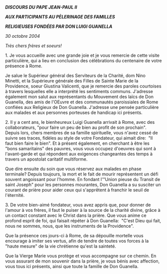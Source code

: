 ***DISCOURS DU PAPE JEAN-PAUL II***

***AUX PARTICIPANTS AU PÈLERINAGE DES FAMILLES***

***RELIGIEUSES FONDÉES PAR DON LUIGI GUANELLA***

*30 octobre 2004*

*Très chers frères et soeurs!*

1. Je vous accueille avec une grande joie et je vous remercie de cette visite particulière, qui a lieu en conclusion des célébrations du centenaire de votre présence à Rome.

Je salue le Supérieur général des Serviteurs de la Charité, dom Nino Minetti, et la Supérieure générale des Filles de Sainte Marie de la Providence, soeur Giustina Valicenti, que je remercie des paroles courtoises à travers lesquelles elle a interprété les sentiments communs. J'adresse également mon salut aux représentants du Mouvement des laïcs de Don Guanella, des amis de l'OEuvre et des communautés paroissiales de Rome confiées aux Religieux de Don Guanella. J'adresse une pensée particulière aux malades et aux personnes porteuses de handicap ici présents.

2. Il y a cent ans, le bienheureux Luigi Guanella arrivait à Rome, avec des collaborateurs, "pour faire un peu de bien au profit de son prochain". Depuis lors, chers membres de sa famille spirituelle, vous n'avez cessé de suivre ses traces, fidèles au style de votre Fondateur, qui aimait dire:  "Il faut bien faire le bien". Et à présent également, en cherchant à être les "bons samaritains" des pauvres, vous vous occupez d'oeuvres qui sont à l'avant-garde et qui répondent aux exigences changeantes des temps à travers un apostolat caritatif multiforme.

Que dire ensuite du soin que vous réservez aux malades en phase terminale? Depuis toujours, la mort et le fait de mourir représentent un défi souvent angoissant pour l'homme. En fondant l'"Union pieuse du Transit de saint Joseph" pour les personnes mourantes, Don Guanella a su susciter un courant de prière pour aider ceux qui s'apprêtent à franchir le seuil de l'éternité.

3. De votre bien-aimé fondateur, vous avez appris que, pour donner de l'amour à vos frères, il faut le puiser à la source de la charité divine, grâce à un contact constant avec le Christ dans la prière. Que vous anime ce profond esprit de foi, qui faisait répéter à Don Guanella:  "C'est Dieu qui fait, nous ne sommes, nous, que les instruments de la Providence".

Que la présence ces jours-ci à Rome, de sa dépouille mortelle vous encourage à imiter ses vertus, afin de tendre de toutes vos forces à la "haute mesure" de la vie chrétienne qu'est la sainteté.

Que la Vierge Marie vous protège et vous accompagne sur ce chemin. En vous assurant de mon souvenir dans la prière, je vous bénis avec affection, vous tous ici présents, ainsi que toute la famille de Don Guanella.